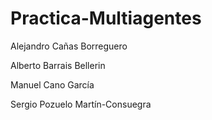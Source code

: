 # Practica-Multiagentes

Alejandro Cañas Borreguero

Alberto Barrais Bellerin

Manuel Cano García

Sergio Pozuelo Martín-Consuegra
